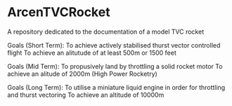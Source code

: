 # ArcenTVCRocket
A repository dedicated to the documentation of a model TVC rocket

Goals (Short Term):
To achieve actively stabilised thurst vector controlled flight
To achieve an alitutude of at least 500m or 1500 feet

Goals (Mid Term):
To propusively land by throttling a solid rocket motor
To achieve an alitude of 2000m (High Power Rocketry)

Goals (Long Term):
To utilise a miniature liquid engine in order for throttling and thurst vectoring 
To achieve an altitude of 10000m

